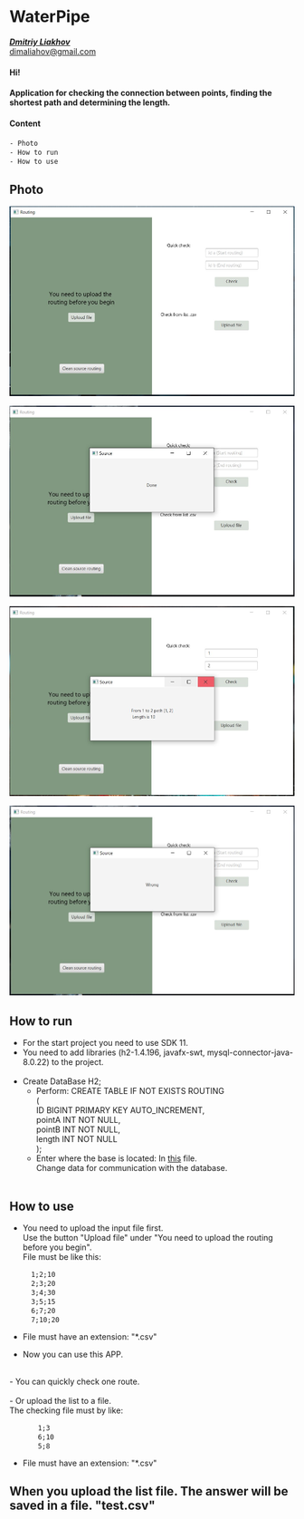 # WaterPipe
[_**Dmitriy Liakhov**_](https://www.linkedin.com/in/dmitiy-liakhov-82388a183/)<br>
[dimaliahov@gmail.com](mailto:dimaliahov@gmail.com)


#### Hi!
#### Application for checking the connection between points, finding the shortest path and determining the length.

#### Content
    - Photo
    - How to run
    - How to use
## Photo
 
![GitHub Logo](/photo/home.jpg)

![GitHub Logo](/photo/home_clear_db.jpg)

![GitHub Logo](/photo/home_quick-check.jpg)

![GitHub Logo](/photo/homw_wrong_uploud.jpg)

## How to run
   - For the start project you need to use SDK 11.
   - You need to add libraries (h2-1.4.196, javafx-swt, mysql-connector-java-8.0.22) to the project.<br><br>
   - Create DataBase H2;
       - Perform:
        CREATE TABLE IF NOT EXISTS ROUTING<br>
                (<br>
                ID     BIGINT PRIMARY KEY AUTO_INCREMENT,<br>
                pointA INT NOT NULL,<br>
                pointB INT NOT NULL,<br>
                length INT NOT NULL<br>
                );<br>
        - Enter where the base is located:
        In [this](/out/production/dimaliahov/com/gmail/dimaliahov/db/DBwork.class) file.<br>
        Change data for communication with the database.<br><br>
## How to use
   - You need to upload the input file first. <br>
   Use the button "Upload file" under "You need to upload the routing before you begin".<br>
   File must be like this:<br>
   
           1;2;10
           2;3;20
           3;4;30
           3;5;15
           6;7;20
           7;10;20
           
   - File must have an extension: "*.csv"<br>

   - Now you can use this APP.<br>
<br>
    - You can quickly check one route.<br>
<br>
    - Or upload the list to a file.<br>
     The checking file must by like:

           1;3
           6;10
           5;8
   - File must have an extension: "*.csv"<br>
## When you upload the list file. The answer will be saved in a file. "test.csv"
